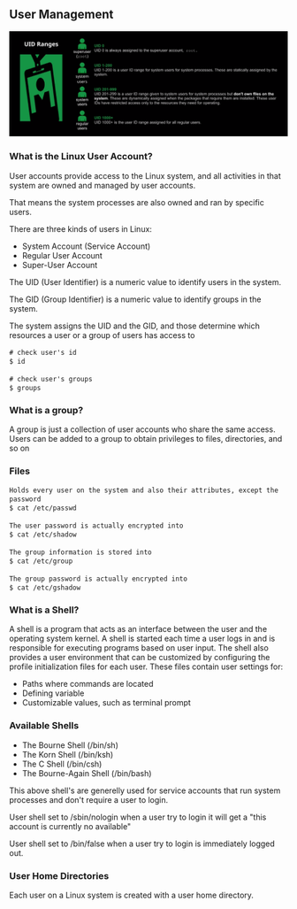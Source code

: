 ## User Management

![UID Ranges](../images/uid_ranges.png)

### What is the Linux User Account?

User accounts provide access to the Linux system, and all activities in that system are owned and managed by user accounts. 

That means the system processes are also owned and ran by specific users.

There are three kinds of users in Linux:
* System Account (Service Account)
* Regular User Account 
* Super-User Account

The UID (User Identifier) is a numeric value to identify users in the system.

The GID (Group Identifier) is a numeric value to identify groups in the system.

The system assigns the UID and the GID, and those determine which resources a user or a group of users has access to

```
# check user's id
$ id 

# check user's groups
$ groups 
```

### What is a group?
A group is just a collection of user accounts who share the same access. Users can be added to a group to obtain privileges to files, directories, and so on

### Files

```
Holds every user on the system and also their attributes, except the password
$ cat /etc/passwd

The user password is actually encrypted into
$ cat /etc/shadow

The group information is stored into
$ cat /etc/group

The group password is actually encrypted into
$ cat /etc/gshadow
```

### What is a Shell?

A shell is a program that acts as an interface between the user and the operating system kernel. A shell is started each time a user logs in and is responsible for executing programs based on user input. The shell also provides a user environment that can be customized by configuring the profile initialization files for each user. These files contain user settings for:

- Paths where commands are located
- Defining variable
- Customizable values, such as terminal prompt

### Available Shells
- The Bourne Shell (/bin/sh)
- The Korn Shell (/bin/ksh)
- The C Shell (/bin/csh)
- The Bourne-Again Shell (/bin/bash)

This above shell's are generelly used for service accounts that run system processes and don't require a user to login.

User shell set to /sbin/nologin when a user try to login it will get a "this account is currently no available"

User shell set to /bin/false when a user try to login is immediately logged out.

### User Home Directories

Each user on a Linux system is created with a user home directory. 